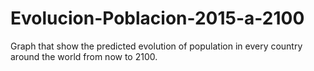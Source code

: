 # Evolucion-Poblacion-2015-a-2100
Graph that show the predicted evolution of population in every country around the world from now to 2100.
